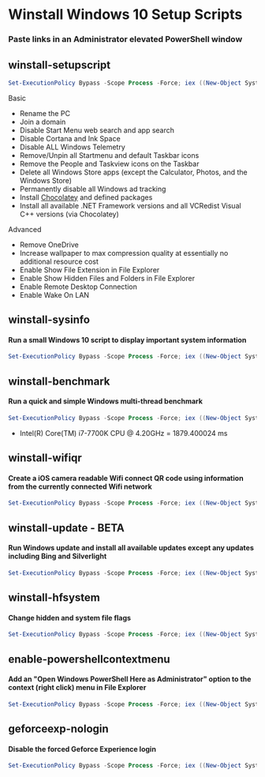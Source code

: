 # Winstall Windows 10 Setup Scripts
### **Paste links in an Administrator elevated PowerShell window**
## winstall-setupscript
```powershell
Set-ExecutionPolicy Bypass -Scope Process -Force; iex ((New-Object System.Net.WebClient).DownloadString('https://raw.githubusercontent.com/Ad3t0/windows/master/powershell-core/winstall-setupscript.ps1'))
```
Basic
- Rename the PC
- Join a domain
- Disable Start Menu web search and app search
- Disable Cortana and Ink Space
- Disable ALL Windows Telemetry
- Remove/Unpin all Startmenu and default Taskbar icons
- Remove the People and Taskview icons on the Taskbar
- Delete all Windows Store apps (except the Calculator, Photos, and the Windows Store)
- Permanently disable all Windows ad tracking
- Install [Chocolatey](https://chocolatey.org/) and defined packages
- Install all available .NET Framework versions and all VCRedist Visual C++ versions (via Chocolatey)

Advanced
- Remove OneDrive
- Increase wallpaper to max compression quality at essentially no additional resource cost
- Enable Show File Extension in File Explorer
- Enable Show Hidden Files and Folders in File Explorer
- Enable Remote Desktop Connection
- Enable Wake On LAN
## winstall-sysinfo
#### Run a small Windows 10 script to display important system information
```powershell
Set-ExecutionPolicy Bypass -Scope Process -Force; iex ((New-Object System.Net.WebClient).DownloadString('https://raw.githubusercontent.com/Ad3t0/windows/master/powershell-core/winstall-sysinfo.ps1'))
```
## winstall-benchmark
#### Run a quick and simple Windows multi-thread benchmark
```powershell
Set-ExecutionPolicy Bypass -Scope Process -Force; iex ((New-Object System.Net.WebClient).DownloadString('https://raw.githubusercontent.com/Ad3t0/windows/master/powershell-core/winstall-benchmark.ps1'))
```
- Intel(R) Core(TM) i7-7700K CPU @ 4.20GHz = 1879.400024 ms
## winstall-wifiqr
#### Create a iOS camera readable Wifi connect QR code using information from the currently connected Wifi network
```powershell
Set-ExecutionPolicy Bypass -Scope Process -Force; iex ((New-Object System.Net.WebClient).DownloadString('https://raw.githubusercontent.com/Ad3t0/windows/master/powershell-core/winstall-wifiqr.ps1'))
```
## winstall-update - BETA
#### Run Windows update and install all available updates except any updates including **Bing** and **Silverlight**
```powershell
Set-ExecutionPolicy Bypass -Scope Process -Force; iex ((New-Object System.Net.WebClient).DownloadString('https://raw.githubusercontent.com/Ad3t0/windows/master/powershell-core/winstall-update.ps1'))
```
## winstall-hfsystem
#### Change hidden and system file flags
```powershell
Set-ExecutionPolicy Bypass -Scope Process -Force; iex ((New-Object System.Net.WebClient).DownloadString('https://raw.githubusercontent.com/Ad3t0/windows/master/powershell-core/winstall-hfsystem.ps1'))
```
## enable-powershellcontextmenu
#### Add an "Open Windows PowerShell Here as Administrator" option to the context (right click) menu in File Explorer
```powershell
Set-ExecutionPolicy Bypass -Scope Process -Force; iex ((New-Object System.Net.WebClient).DownloadString('https://raw.githubusercontent.com/Ad3t0/windows/master/powershell-core/enable-powershellcontextmenu.ps1'))
```
## geforceexp-nologin
#### Disable the forced Geforce Experience login
```powershell
Set-ExecutionPolicy Bypass -Scope Process -Force; iex ((New-Object System.Net.WebClient).DownloadString('https://raw.githubusercontent.com/Ad3t0/windows/master/powershell-core/geforceexp-nologin.ps1'))
```